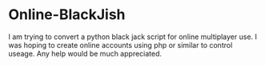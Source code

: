 # Online-BlackJish
I am trying to convert a python black jack script for online multiplayer use.
I was hoping to create online accounts using php or similar to control useage.
Any help would be much appreciated.
